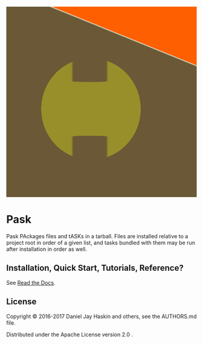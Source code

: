 ![Pask Logo](https://github.com/djhaskin987/pask/raw/develop/Pask.png)

Pask
====

Pask PAckages files and tASKs in a tarball. Files are installed
relative to a project root in order of a given list, and tasks
bundled with them may be run after installation in order as well.

## Installation, Quick Start, Tutorials, Reference?

See [Read the Docs](http://pask.readthedocs.io/en/develop/).

## License

Copyright © 2016-2017 Daniel Jay Haskin and others, see the AUTHORS.md file.

Distributed under the Apache License version 2.0 .
